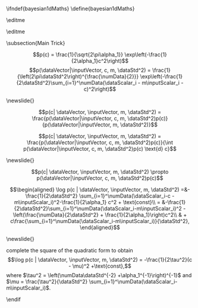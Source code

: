\ifndef{bayesian1dMaths}
\define{bayesian1dMaths}

\editme


\editme

\subsection{Main Trick}

$$p(c) = \frac{1}{\sqrt{2\pi\alpha_1}} \exp\left(-\frac{1}{2\alpha_1}c^2\right)$$
$$p(\dataVector|\inputVector, c, m, \dataStd^2) = \frac{1}{\left(2\pi\dataStd^2\right)^{\frac{\numData}{2}}} \exp\left(-\frac{1}{2\dataStd^2}\sum_{i=1}^\numData(\dataScalar_i - m\inputScalar_i - c)^2\right)$$

\newslide{}

$$p(c| \dataVector, \inputVector, m, \dataStd^2) = \frac{p(\dataVector|\inputVector, c, m, \dataStd^2)p(c)}{p(\dataVector|\inputVector, m, \dataStd^2)}$$

$$p(c| \dataVector, \inputVector, m, \dataStd^2) =  \frac{p(\dataVector|\inputVector, c, m, \dataStd^2)p(c)}{\int p(\dataVector|\inputVector, c, m, \dataStd^2)p(c) \text{d} c}$$

\newslide{}

$$p(c| \dataVector, \inputVector, m, \dataStd^2) \propto  p(\dataVector|\inputVector, c, m, \dataStd^2)p(c)$$

$$\begin{aligned}
    \log p(c | \dataVector, \inputVector, m, \dataStd^2) =&-\frac{1}{2\dataStd^2} \sum_{i=1}^\numData(\dataScalar_i-c - m\inputScalar_i)^2-\frac{1}{2\alpha_1} c^2 + \text{const}\\
     = &-\frac{1}{2\dataStd^2}\sum_{i=1}^\numData(\dataScalar_i-m\inputScalar_i)^2 -\left(\frac{\numData}{2\dataStd^2} + \frac{1}{2\alpha_1}\right)c^2\\
    & + c\frac{\sum_{i=1}^\numData(\dataScalar_i-m\inputScalar_i)}{\dataStd^2},
  \end{aligned}$$
  
\newslide{}

complete the square of the quadratic form to obtain
$$\log p(c | \dataVector, \inputVector, m, \dataStd^2) = -\frac{1}{2\tau^2}(c - \mu)^2 +\text{const},$$
where $\tau^2 = \left(\numData\dataStd^{-2} +\alpha_1^{-1}\right)^{-1}$
and
$\mu = \frac{\tau^2}{\dataStd^2} \sum_{i=1}^\numData(\dataScalar_i-m\inputScalar_i)$.


\endif
